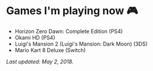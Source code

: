 # Games I'm playing now 🎮

- Horizon Zero Dawn: Complete Edition (PS4)
- Okami HD (PS4)
- Luigi's Mansion 2 (Luigi's Mansion: Dark Moon) (3DS)
- Mario Kart 8 Deluxe (Switch)

*Last updated: May 2, 2018.*
